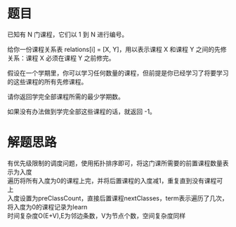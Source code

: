 # 题目
已知有 N 门课程，它们以 1 到 N 进行编号。  

给你一份课程关系表 relations[i] = [X, Y]，用以表示课程 X 和课程 Y 之间的先修关系：课程 X 必须在课程 Y 之前修完。  

假设在一个学期里，你可以学习任何数量的课程，但前提是你已经学习了将要学习的这些课程的所有先修课程。  

请你返回学完全部课程所需的最少学期数。  

如果没有办法做到学完全部这些课程的话，就返回 -1。

# 解题思路
有优先级限制的调度问题，使用拓扑排序即可，将这门课所需要的前置课程数量表示为入度  
遍历将所有入度为0的课程上完，并将后置课程的入度减1，重复直到没有课程可上  
入度设置为preClassCount，直接后置课程nextClasses，term表示遍历了几次，将入度为0的课程记录为learn  
时间复杂度O(E+V),E为邻边条数，V为节点个数，空间复杂度同样
